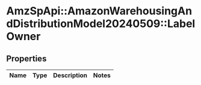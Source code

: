 # AmzSpApi::AmazonWarehousingAndDistributionModel20240509::LabelOwner

## Properties
Name | Type | Description | Notes
------------ | ------------- | ------------- | -------------

